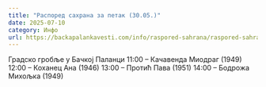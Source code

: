 ```yaml
---
title: "Распоред сахрана за петак (30.05.)"
date: 2025-07-10
category: Инфо
url: https://backapalankavesti.com/info/raspored-sahrana/raspored-sahrana-za-petak-30-05/
---
```


Градско гробље у Бачкој Паланци
11:00 – Качавенда Миодраг (1949)
12:00 – Коханец Ана (1946)
13:00 – Протић Пава (1951)
14:00 – Бодрожа Михољка (1949)
